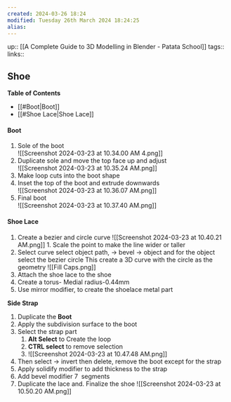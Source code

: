 ```yaml
---
created: 2024-03-26 18:24 
modified: Tuesday 26th March 2024 18:24:25
alias: 
---
```

up::  [[A Complete Guide to 3D Modelling in Blender - Patata School]]
tags::  
links::  
## Shoe  


**Table of Contents**
- [[#Boot|Boot]]
- [[#Shoe Lace|Shoe Lace]]

#### Boot

1. Sole of the boot  
	![[Screenshot 2024-03-23 at 10.34.00 AM 4.png]]  
2.   Duplicate sole and move the top face up and adjust  
	![[Screenshot 2024-03-23 at 10.35.24 AM.png]]  
3. Make loop cuts into the boot shape  
4. Inset the top of the boot and extrude downwards  
	![[Screenshot 2024-03-23 at 10.36.07 AM.png]]  
5. Final boot  
 ![[Screenshot 2024-03-23 at 10.37.40 AM.png]]  



#### Shoe Lace

1. Create a bezier and circle curve
	![[Screenshot 2024-03-23 at 10.40.21 AM.png]]
		1. Scale the point to make the line wider or taller
2. Select curve select object path, -> bevel -> object and for the object select the bezier circle
	This create a 3D curve with the circle as the geometry
	![[Fill Caps.png]]
3. Attach the shoe lace to the shoe
4. Create a torus- Medial radius-0.44mm
5. Use mirror modifier, to create the shoelace metal part

**Side Strap**
1. Duplicate the **Boot**
2. Apply the subdivision surface to the boot
3. Select the strap part 
	1. **Alt Select** to Create the loop
	2. **CTRL select** to remove selection
	3. ![[Screenshot 2024-03-23 at 10.47.48 AM.png]]
4.  Then  select -> invert then delete, remove the boot except for the strap
5. Apply solidify modifier to add thickness to the strap
6. Add bevel modifier 7  segments
7. Duplicate the lace and. Finalize the shoe
![[Screenshot 2024-03-23 at 10.50.20 AM.png]]